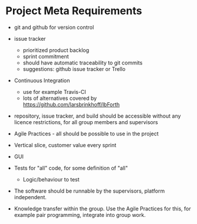 # Project Meta Requirements

- git and github for version control

- issue tracker
    - prioritized product backlog
    - sprint commitment
    - should have automatic traceability to git commits
    - suggestions: github issue tracker or Trello

- Continuous Integration
    - use for example Travis-CI
    - lots of alternatives covered by https://github.com/larsbrinkhoff/lbForth

- repository, issue tracker, and build should be accessible
  without any licence restrictions,
  for all group members and supervisors

- Agile Practices - all should be possible to use in the project

- Vertical slice, customer value every sprint

- GUI

- Tests for "all" code, for some definition of "all"
    - Logic/behaviour to test

- The software should be runnable by the supervisors,
  platform independent.

- Knowledge transfer within the group.
  Use the Agile Practices for this,
  for example pair programming,
  integrate into group work.
